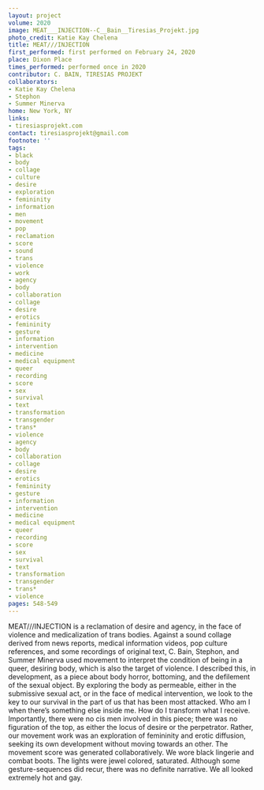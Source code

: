 ```yaml
---
layout: project
volume: 2020
image: MEAT___INJECTION--C__Bain__Tiresias_Projekt.jpg
photo_credit: Katie Kay Chelena
title: MEAT///INJECTION
first_performed: first performed on February 24, 2020
place: Dixon Place
times_performed: performed once in 2020
contributor: C. BAIN, TIRESIAS PROJEKT
collaborators:
- Katie Kay Chelena
- Stephon
- Summer Minerva
home: New York, NY
links:
- tiresiasprojekt.com
contact: tiresiasprojekt@gmail.com
footnote: ''
tags:
- black
- body
- collage
- culture
- desire
- exploration
- femininity
- information
- men
- movement
- pop
- reclamation
- score
- sound
- trans
- violence
- work
- agency
- body
- collaboration
- collage
- desire
- erotics
- femininity
- gesture
- information
- intervention
- medicine
- medical equipment
- queer
- recording
- score
- sex
- survival
- text
- transformation
- transgender
- trans*
- violence
- agency
- body
- collaboration
- collage
- desire
- erotics
- femininity
- gesture
- information
- intervention
- medicine
- medical equipment
- queer
- recording
- score
- sex
- survival
- text
- transformation
- transgender
- trans*
- violence
pages: 548-549
---
```


MEAT///INJECTION is a reclamation of desire and agency, in the face of violence and medicalization of trans bodies. Against a sound collage derived from news reports, medical information videos, pop culture references, and some recordings of original text, C. Bain, Stephon, and Summer Minerva used movement to interpret the condition of being in a queer, desiring body, which is also the target of violence. I described this, in development, as a piece about body horror, bottoming, and the defilement of the sexual object. By exploring the body as permeable, either in the submissive sexual act, or in the face of medical intervention, we look to the key to our survival in the part of us that has been most attacked. Who am I when there’s something else inside me. How do I transform what I receive. Importantly, there were no cis men involved in this piece; there was no figuration of the top, as either the locus of desire or the perpetrator. Rather, our movement work was an exploration of femininity and erotic diffusion, seeking its own development without moving towards an other. The movement score was generated collaboratively. We wore black lingerie and combat boots. The lights were jewel colored, saturated. Although some gesture-sequences did recur, there was no definite narrative. We all looked extremely hot and gay.